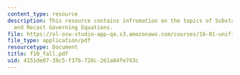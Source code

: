 ```yaml
---
content_type: resource
description: This resource contains infromation on the topics of Substantial Derivative
  and Recast Governing Equations.
file: https://ol-ocw-studio-app-qa.s3.amazonaws.com/courses/16-01-unified-engineering-i-ii-iii-iv-fall-2005-spring-2006/4151de0738c5f37b728c261a04fe743c_f10_fall.pdf
file_type: application/pdf
resourcetype: Document
title: f10_fall.pdf
uid: 4151de07-38c5-f37b-728c-261a04fe743c
---
```


